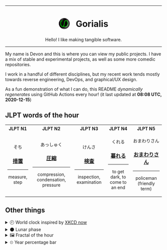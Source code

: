 ***

<h1 align="center">
<sub>
    <img src="readme/resources/avatar.png" height="36">
</sub>
&nbsp;
Gorialis
</h1>
<p align="center">
Hello! I like making tangible software.
</p>

***

My name is Devon and this is where you can view my public projects. I have a mix of stable and experimental projects, as well as some more comedic repositories.

I work in a handful of different disciplines, but my recent work tends mostly towards reverse engineering, DevOps, and graphical/UX design.

As a fun demonstration of what I can do, this README *dynamically regenerates* using GitHub Actions every hour! (it last updated at **08:08 UTC, 2020-12-15**)

<h2>JLPT words of the hour</h2>
<table>
    <tr>
        <th>JLPT N1</th>
        <th>JLPT N2</th>
        <th>JLPT N3</th>
        <th>JLPT N4</th>
        <th>JLPT N5</th>
    </tr>
    <tr>
        <td>
            <p align="center">そち</p>
            <h3 align="center"><b><a href="https://jisho.org/search/%E6%8E%AA%E7%BD%AE">措置</a></b></h3>
            <hr>
            <p align="center">measure,<wbr> step</p>
        </td>
        <td>
            <p align="center">あっしゅく</p>
            <h3 align="center"><b><a href="https://jisho.org/search/%E5%9C%A7%E7%B8%AE">圧縮</a></b></h3>
            <hr>
            <p align="center">compression,<wbr> condensation,<wbr> pressure</p>
        </td>
        <td>
            <p align="center">けんさ</p>
            <h3 align="center"><b><a href="https://jisho.org/search/%E6%A4%9C%E6%9F%BB">検査</a></b></h3>
            <hr>
            <p align="center">inspection,<wbr> examination</p>
        </td>
        <td>
            <p align="center">くれる</p>
            <h3 align="center"><b><a href="https://jisho.org/search/%E6%9A%AE%E3%82%8C%E3%82%8B">暮れる</a></b></h3>
            <hr>
            <p align="center">to get dark,<wbr> to come to an end</p>
        </td>
        <td>
            <p align="center">おまわりさん</p>
            <h3 align="center"><b><a href="https://jisho.org/search/%E3%81%8A%E3%81%BE%E3%82%8F%E3%82%8A%E3%81%95%E3%82%93">おまわりさん</a></b></h3>
            <hr>
            <p align="center">policeman (friendly term)</p>
        </td>
    </tr>
</table>

<h2>Other things</h2>
<details>
<summary>🕗  World clock inspired by <a href="https://xkcd.com/now">XKCD now</a></summary>

> <img src="generated/now.png" width="512">

</details>
<details>
<summary>🌑 Lunar phase</summary>

The moon is approximately 4.28% through its phase (New Moon).

</details>
<details>
<summary>&#x1f5bc; Fractal of the hour</summary>

> <img src="generated/fractal.png" width="512">

</details>
<details>
<summary>&#x23f2; Year percentage bar</summary>
<pre><code>2020 [███████████████████▁] 95.45%</code></pre>
</details>
